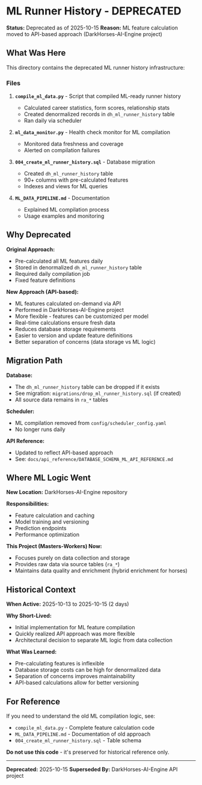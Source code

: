 # ML Runner History - DEPRECATED

**Status:** Deprecated as of 2025-10-15
**Reason:** ML feature calculation moved to API-based approach (DarkHorses-AI-Engine project)

## What Was Here

This directory contains the deprecated ML runner history infrastructure:

### Files

1. **`compile_ml_data.py`** - Script that compiled ML-ready runner history
   - Calculated career statistics, form scores, relationship stats
   - Created denormalized records in `dh_ml_runner_history` table
   - Ran daily via scheduler

2. **`ml_data_monitor.py`** - Health check monitor for ML compilation
   - Monitored data freshness and coverage
   - Alerted on compilation failures

3. **`004_create_ml_runner_history.sql`** - Database migration
   - Created `dh_ml_runner_history` table
   - 90+ columns with pre-calculated features
   - Indexes and views for ML queries

4. **`ML_DATA_PIPELINE.md`** - Documentation
   - Explained ML compilation process
   - Usage examples and monitoring

## Why Deprecated

**Original Approach:**
- Pre-calculated all ML features daily
- Stored in denormalized `dh_ml_runner_history` table
- Required daily compilation job
- Fixed feature definitions

**New Approach (API-based):**
- ML features calculated on-demand via API
- Performed in DarkHorses-AI-Engine project
- More flexible - features can be customized per model
- Real-time calculations ensure fresh data
- Reduces database storage requirements
- Easier to version and update feature definitions
- Better separation of concerns (data storage vs ML logic)

## Migration Path

**Database:**
- The `dh_ml_runner_history` table can be dropped if it exists
- See migration: `migrations/drop_ml_runner_history.sql` (if created)
- All source data remains in `ra_*` tables

**Scheduler:**
- ML compilation removed from `config/scheduler_config.yaml`
- No longer runs daily

**API Reference:**
- Updated to reflect API-based approach
- See: `docs/api_reference/DATABASE_SCHEMA_ML_API_REFERENCE.md`

## Where ML Logic Went

**New Location:** DarkHorses-AI-Engine repository

**Responsibilities:**
- Feature calculation and caching
- Model training and versioning
- Prediction endpoints
- Performance optimization

**This Project (Masters-Workers) Now:**
- Focuses purely on data collection and storage
- Provides raw data via source tables (`ra_*`)
- Maintains data quality and enrichment (hybrid enrichment for horses)

## Historical Context

**When Active:** 2025-10-13 to 2025-10-15 (2 days)

**Why Short-Lived:**
- Initial implementation for ML feature compilation
- Quickly realized API approach was more flexible
- Architectural decision to separate ML logic from data collection

**What Was Learned:**
- Pre-calculating features is inflexible
- Database storage costs can be high for denormalized data
- Separation of concerns improves maintainability
- API-based calculations allow for better versioning

## For Reference

If you need to understand the old ML compilation logic, see:
- `compile_ml_data.py` - Complete feature calculation code
- `ML_DATA_PIPELINE.md` - Documentation of old approach
- `004_create_ml_runner_history.sql` - Table schema

**Do not use this code** - it's preserved for historical reference only.

---

**Deprecated:** 2025-10-15
**Superseded By:** DarkHorses-AI-Engine API project
